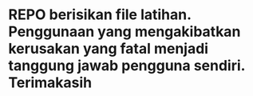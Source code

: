 # REPO berisikan file latihan. Penggunaan yang mengakibatkan kerusakan yang fatal menjadi tanggung jawab pengguna sendiri. Terimakasih
